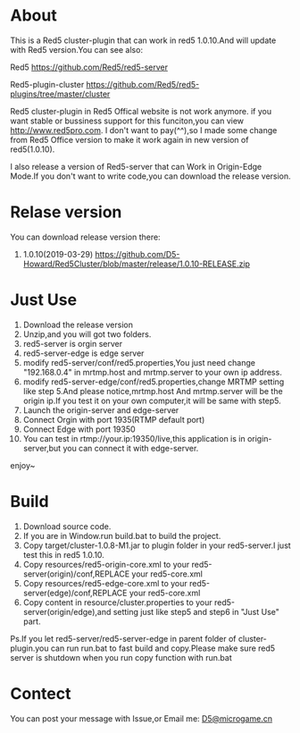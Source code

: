 
# About
This is a Red5 cluster-plugin that can work in red5 1.0.10.And will update with Red5 version.You can see also:

Red5 https://github.com/Red5/red5-server

Red5-plugin-cluster https://github.com/Red5/red5-plugins/tree/master/cluster


Red5 cluster-plugin in Red5 Offical website is not work anymore. if you want stable or bussiness support for this funciton,you can view http://www.red5pro.com.
I don't want to pay(^^),so I made some change from Red5 Office version to make it work again in new version of red5(1.0.10).

I also release a version of Red5-server that can Work in Origin-Edge Mode.If you don't want to write code,you can download the release version.

# Relase version

You can download release version there:

1. 1.0.10(2019-03-29)  https://github.com/D5-Howard/Red5Cluster/blob/master/release/1.0.10-RELEASE.zip

# Just Use

1. Download the release version
2. Unzip,and you will got two folders.
3. red5-server is orgin server
4. red5-server-edge is edge server
5. modify red5-server/conf/red5.properties,You just need change "192.168.0.4" in mrtmp.host and mrtmp.server to your own ip address.
6. modify red5-server-edge/conf/red5.properties,change MRTMP setting like step 5.And please notice,mrtmp.host And mrtmp.server will be the origin ip.If you test it on your own computer,it will be same with step5.
7. Launch the origin-server and edge-server
8. Connect Orgin with port 1935(RTMP default port)
9. Connect Edge with port 19350
10. You can test in rtmp://your.ip:19350/live,this application is in origin-server,but you can connect it with edge-server.


enjoy~

# Build

1. Download source code.
2. If you are in Window.run build.bat to build the project.
3. Copy target/cluster-1.0.8-M1.jar to plugin folder in your red5-server.I just test this in red5 1.0.10.
4. Copy resources/red5-origin-core.xml to your red5-server(origin)/conf,REPLACE your red5-core.xml
5. Copy resources/red5-edge-core.xml to your red5-server(edge)/conf,REPLACE your red5-core.xml
6. Copy content in resource/cluster.properties to your red5-server(origin/edge),and setting just like step5 and step6 in "Just Use" part.

Ps.If you let red5-server/red5-server-edge in parent folder of cluster-plugin.you can run run.bat to fast build and copy.Please make sure red5 server is shutdown when you run copy function with run.bat

# Contect

You can post your message with Issue,or Email me: D5@microgame.cn
